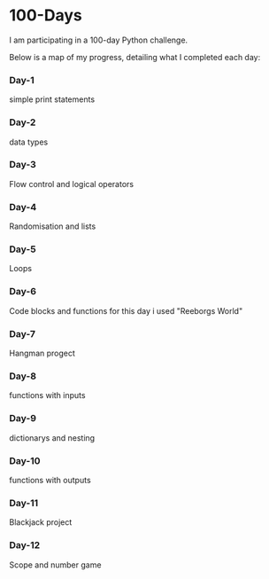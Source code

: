 # 100-Days

I am participating in a 100-day Python challenge.

Below is a map of my progress, detailing what I completed each day:

### Day-1

simple print statements

### Day-2

data types

### Day-3

Flow control and logical operators

### Day-4

Randomisation and lists

### Day-5

Loops

### Day-6

Code blocks and functions
for this day i used "Reeborgs World"

### Day-7

Hangman progect

### Day-8

functions with inputs

### Day-9

dictionarys and nesting

### Day-10

functions with outputs

### Day-11

Blackjack project

### Day-12

Scope and number game
